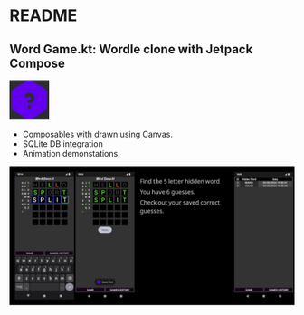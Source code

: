 # README

## Word Game.kt: Wordle clone with Jetpack Compose

<img src="README_ASSETS/logo.png" alt="image" width="auto" height="70">

* Composables with drawn using Canvas.
* SQLite DB integration
* Animation demonstations.

![Feature graphic](README_ASSETS/featuregraphic.png)